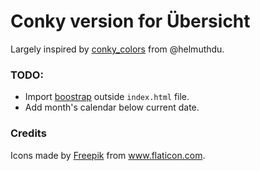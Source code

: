# Conky version for Übersicht

Largely inspired by [conky_colors](https://github.com/helmuthdu/conky_colors) from @helmuthdu.

### TODO:
* Import [boostrap](https://getbootstrap.com/) outside ```index.html``` file.
* Add month's calendar below current date.


### Credits
<div>Icons made by <a href="https://www.flaticon.com/authors/freepik" title="Freepik">Freepik</a> from <a href="https://www.flaticon.com/" title="Flaticon">www.flaticon.com</a>.</div>